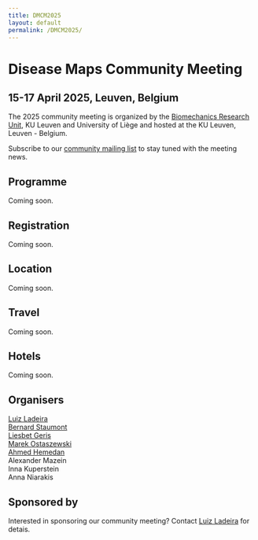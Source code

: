 ```yaml
---
title: DMCM2025
layout: default
permalink: /DMCM2025/
---
```



# Disease Maps Community Meeting
## 15-17 April 2025, Leuven, Belgium


The 2025 community meeting is organized by the [Biomechanics Research Unit](https://www.biomech.ulg.ac.be/), KU Leuven and University of Liège and hosted at the KU Leuven, Leuven - Belgium.



Subscribe to our [community mailing list](https://disease-maps.org/contact/) to stay tuned with the meeting news.


## Programme

Coming soon.

## Registration

Coming soon.

## Location

Coming soon.

## Travel

Coming soon.

## Hotels

Coming soon.

## Organisers

<a href="mailto:lcladeira@uliege.be">Luiz Ladeira</a>  
<a href="mailto:b.staumont@uliege.be">Bernard Staumont</a>  
<a href="mailto:liesbet.geris@kuleuven.be">Liesbet Geris</a>  
<a href="mailto:marek.ostaszewski@uni.lu">Marek Ostaszewski</a>  
<a href="mailto:ahmed.hemedan@uni.lu">Ahmed Hemedan</a>  
Alexander Mazein  
Inna Kuperstein  
Anna Niarakis  

## Sponsored by

Interested in sponsoring our community meeting? Contact <a href="mailto:lcladeira@uliege.be">Luiz Ladeira</a> for detais.

